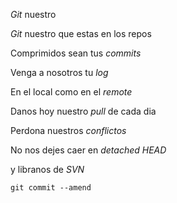 
*Git* nuestro

*Git* nuestro que estas en los repos

Comprimidos sean tus *commits*

Venga a nosotros tu *log*

En el local como en el *remote*

Danos hoy nuestro *pull* de cada dia

Perdona nuestros *conflictos*

No nos dejes caer en *detached HEAD*

y libranos de *SVN*

`git commit --amend`  

